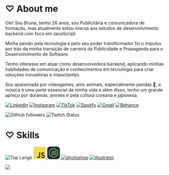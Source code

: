 # ♡ About me
Oie! Sou Bruna, tenho 26 anos, sou Publicitária e comunicadora de formação,  mas atualmente estou imersa aos estudos de desenvolvimento backend com foco em JavaScript.

Minha paixão pela tecnologia e pelo seu poder transformador foi o impulso por trás da minha transição de carreira da Publicidade e Propaganda para o Desenvolvimento de Software. 

Tenho interesse em atuar como desenvolvedora backend, aplicando minhas habilidades de comunicação e conhecimentos em tecnologia para criar soluções inovadoras e impactantes.

Sou apaixonada por videogames, amo animais, especialmente pandas 🐼, a música é uma parte essencial da minha vida e além disso, tenho um grande apreço por doramas, animes e pela cultura coreana e japonesa. 

[![LinkedIn](https://img.shields.io/badge/LinkedIn-000?style=for-the-badge&logo=linkedin&logoColor=0E76A8)](https://www.linkedin.com/in/brunasanog/) [![Instagram](https://img.shields.io/badge/Instagram-000?style=for-the-badge&logo=instagram)](https://www.instagram.com/sanogcodes/)
[![TikTok](https://img.shields.io/badge/TikTok-%23000000.svg?style=for-the-badge&logo=TikTok&logoColor=white)](https://www.tiktok.com/@brunasanog) [![Spotify](https://img.shields.io/badge/Spotify-1ED760?style=for-the-badge&logo=spotify&logoColor=white)](https://open.spotify.com/playlist/1JrmfCCAjbaIffwXwV24A1?si=19b4d34ef2e34f7c) [![Gmail](https://img.shields.io/badge/Gmail-D14836?style=for-the-badge&logo=gmail&logoColor=white)](mailto:brunasanog.contato@gmail.com) [![Behance](https://img.shields.io/badge/-Behance-blue?style=for-the-badge&logo=behance&logoColor=white)](https://www.behance.net/brunasanog/projects)







![GitHub followers](https://img.shields.io/github/followers/brunasanog)  ![Twitch Status](https://img.shields.io/twitch/status/brunasanog) 

# ♡ Skills
![Top Langs](https://github-readme-stats-git-masterrstaa-rickstaa.vercel.app/api/top-langs/?username=brunasanog&bg_color=000&border_color=30A3DC&title_color=E94D5F&text_color=FFF)   <a href="https://developer.mozilla.org/en-US/docs/Web/JavaScript" target="_blank" rel="noreferrer"> <img src="https://raw.githubusercontent.com/devicons/devicon/master/icons/javascript/javascript-original.svg" alt="javascript" width="40" height="40"/> </a> <a href="https://nodejs.org/en/about" target="_blank" rel="noreferrer"> <img src="https://raw.githubusercontent.com/tandpfun/skill-icons/59059d9d1a2c092696dc66e00931cc1181a4ce1f/icons/NodeJS-Dark.svg" alt="nodejs" width="40" height="40"/> </a> <a href="https://www.adobe.com/br/products/photoshop.html" target="_blank" rel="noreferrer"><img src="https://cdn.jsdelivr.net/gh/devicons/devicon/icons/photoshop/photoshop-plain.svg" alt="photoshop" width="40" height="40"></a> <a href="URL_DO_LINK" target="_blank" rel="noreferrer"></a> </a> <a href="https://www.adobe.com/br/products/illustrator.html" target="_blank" rel="noreferrer"><img src="https://cdn.jsdelivr.net/gh/devicons/devicon/icons/illustrator/illustrator-plain.svg" alt="illustrator" width="40" height="40"></a> <a href="URL_DO_LINK" target="_blank" rel="noreferrer"></a> 
 
</p> 


![](https://e4p7c9i3.stackpathcdn.com/wp-content/uploads/2019/05/tumblr_p22wjjM6nX1vjxiz1o1_1280.gif?iv=632)
